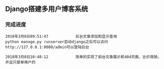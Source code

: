 ## Django搭建多用户博客系统 ##

### 完成进度 ###

	2018年3月8日09:51:47            后台文章添加和显示查询
	python manage.py runserver启动django之后可以访问http://127.0.0.1:8000/admin可以登陆后台

	2018年3月8日10:48:12            简单的实现了前台文章展示和404页面，比价简陋，并且只是单用户的